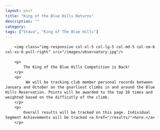 ```yaml
---
layout: post
title: "King of the Blue Hills Returns"
description: ""
category: 
tags: ["Stava", "King of The Blue Hills"]
---
```

<div class="row">
    <div class="col-xs-12">

        <img class="img-responsive col-xl-5 col-lg-5 col-md-5 col-sm-6 col-xs-6 pull-right" src="/images/observatory.jpg"/>

        <p>
            The King of the Blue Hills Competition is Back!
        </p>
        <p>
             We will be tracking club member personal records between January and October on the gnarliest climbs in and around the Blue Hills Reservation. Points will be awarded to the top 10 times and weighted based on the difficutly of the climb.
        </p>
        <p>
            Overall results will be tracked on this page. Individual Segment Achievements will be tracked <a href="/results/">here.</a>
        </p>
  
</div>
</div>











